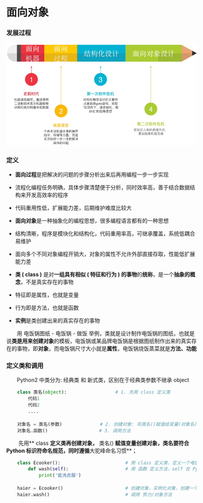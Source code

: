 # 面向对象
### 发展过程
![](/assets/Lark20200903-155909.png)



### 定义
*  **面向过程**是把解决的问题的步骤分析出来后再用编程一步一步实现
  *  流程化编程任务明确，具体步骤清楚便于分析，同时效率高，善于结合数据结构来开发高效率的程序
  *  代码重用性低，扩展能力差，后期维护难度比较大
  
  

*  **面向对象**是一种抽象化的编程思想，很多编程语言都有的一种思想
  *  结构清晰，程序是模块化和结构化，代码重用率高，可继承覆盖，系统低耦合易维护
  *  面向多个不同对象编程开销大，对象的属性不允许外部直接存取，性能低扩展能力差
  

*  **类 ( class )** 是对**一组具有相似 ( 特征和行为 ) 的事物**的**统称**，是一个**抽象的概念**，不是真实存在的事物
  *  特征即是属性，也就是变量
  *  行为即是方法，也就是函数
  
  
* **实例**是类创建出来的真实存在的事物

&emsp;&emsp;用 电饭锅图纸 - 电饭锅 - 做饭 举例，类就是设计制作电饭锅的图纸，也就是说**类是用来创建对象**的模板，电饭锅或某品牌电饭锅是根据图纸制作出来的真实存在的事物，即**对象**，而电饭锅尺寸大小就是**属性**，电饭锅烧饭蒸菜就是**方法、功能**

  
### 定义类和调用
&emsp;&emsp;Python2 中类分为: 经典类 和 新式类，区别在于经典类参数不继承 object

```python
    class 类名(object):                  # 1. 先用 class 定义类
        代码1
        代码2
        ....
        
    对象名 = 类名(参数)              # 2. 创建对象: 将类名()赋值给变量(对象名)进行实例化
    对象名.函数()                   # 3. 调用方法

```
&emsp;&emsp; 先用** class **定义类再创建对象，** 类名() **赋值变量创建对象，类名要符合 Python 标识符命名规范，同时遵循**大驼峰命名习惯**；


```python
    class Ecooker():                        # 用 class 定义类，定义一个电饭锅这个类
        def wash(self):                     # 用 函数 定义方法，self 在 Python中解释器会自动补充
            print('能洗衣服')

    haier = Ecooker()                       # 创建对象，实例化对象，创建一个海尔电饭锅
    haier.wash()                            # 调用 势力/对象方法

```





